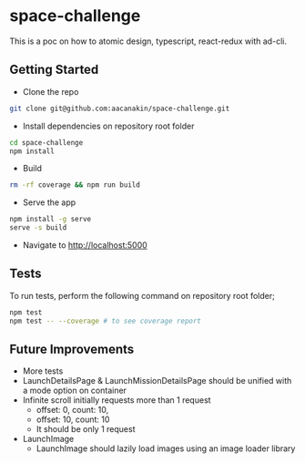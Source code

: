 # space-challenge
This is a poc on how to atomic design, typescript, react-redux with ad-cli.

## Getting Started
- Clone the repo
```sh
git clone git@github.com:aacanakin/space-challenge.git
```
- Install dependencies on  repository root folder
```sh
cd space-challenge
npm install
```
- Build
```sh
rm -rf coverage && npm run build
```
- Serve the app
```sh
npm install -g serve
serve -s build
```
- Navigate to [http://localhost:5000](http://localhost:5000)

## Tests
To run tests, perform the following command on repository root folder;
```sh
npm test
npm test -- --coverage # to see coverage report
```

## Future Improvements
- More tests
- LaunchDetailsPage & LaunchMissionDetailsPage should be unified with a mode option on container
- Infinite scroll initially requests more than 1 request
    - offset: 0, count: 10,
    - offset: 10, count: 10
    - It should be only 1 request
- LaunchImage
    - LaunchImage should lazily load images using an image loader library
